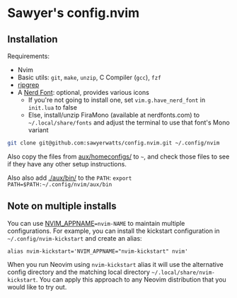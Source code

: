 # Sawyer's config.nvim

## Installation

Requirements:

- Nvim
- Basic utils: `git`, `make`, `unzip`, C Compiler (`gcc`), `fzf`
- [ripgrep](https://github.com/BurntSushi/ripgrep#installation)
- A [Nerd Font](https://www.nerdfonts.com/): optional, provides various icons
  - If you're not going to install one, set `vim.g.have_nerd_font` in `init.lua`
    to false
  - Else, install/unzip FiraMono (available at nerdfonts.com) to
    `~/.local/share/fonts` and adjust the terminal to use that font's Mono
    variant

```sh
git clone git@github.com:sawyerwatts/config.nvim.git ~/.config/nvim
```

Also copy the files from [aux/homeconfigs/](./aux/homeconfigs/) to `~`, and
check those files to see if they have any other setup instructions.

Also also add [./aux/bin/](./aux/bin/) to the `PATH`:
`export PATH=$PATH:~/.config/nvim/aux/bin`

## Note on multiple installs

You can use
[NVIM_APPNAME](https://neovim.io/doc/user/starting.html#%24NVIM_APPNAME)`=nvim-NAME`
to maintain multiple configurations. For example, you can install the kickstart
configuration in `~/.config/nvim-kickstart` and create an alias:
```
alias nvim-kickstart='NVIM_APPNAME="nvim-kickstart" nvim'
```
When you run Neovim using `nvim-kickstart` alias it will use the alternative
config directory and the matching local directory
`~/.local/share/nvim-kickstart`. You can apply this approach to any Neovim
distribution that you would like to try out.

